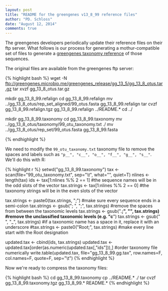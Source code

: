 ```yaml
---
layout: post
title: "README for the greengenes v13_8_99 reference files"
author: "PD. Schloss"
date: "August 12, 2014"
comments: true
---
```

The greengenes developers periodically update their reference files on their ftp server. What follows is our process for generating a mothur-compatible set of files to generate a [greengenes taxonomy reference](https://www.mothur.org/wiki/Greengenes-formatted_databases) of those sequences.  

The original files are available from the greengenes ftp server:


{% highlight bash %}
wget -N ftp://greengenes.microbio.me/greengenes_release/gg_13_5/gg_13_8_otus.tar.gz
tar xvzf gg_13_8_otus.tar.gz

mkdir gg_13_8_99.refalign
cd gg_13_8_99.refalign
mv ../gg_13_8_otus/rep_set_aligned/99_otus.fasta gg_13_8_99.refalign
tar cvzf gg_13_8_99.refalign.tgz  gg_13_8_99.refalign ../README.*
cd ../
  
mkdir gg_13_8_99.taxonomy
cd gg_13_8_99.taxonomy
mv ../gg_13_8_otus/taxonomy/99_otu_taxonomy.txt ./
mv ../gg_13_8_otus/rep_set/99_otus.fasta gg_13_8_99.fasta

{% endhighlight %}

We need to modify the `99_otu_taxonomy.txt` taxonomy file to remove the spaces and labels such as `"p__", "c__", "o__", "f__", "g__", "s__"`. We'll do this with R:


{% highlight r %}
setwd("gg_13_8_99.taxonomy")
tax <- scan(file="99_otu_taxonomy.txt", sep="\t", what="", quiet=T)
nlines <- length(tax)
ids <- tax[1:nlines %% 2 == 1]     #the sequence names will be in the odd slots of the vector
tax.strings <- tax[1:nlines %% 2 == 0]  #the taxonomy strings will be in the even slots of the vector

tax.strings <- paste0(tax.strings, ";")      #make sure every sequence ends in a semi-colon
tax.strings <- gsub("; ", ";", tax.strings)  #remove the spaces from between the taxonomic levels
tax.strings <- gsub(".__;", "", tax.strings) #remove the unclassified taxonomic levels (e.g. "c__")
tax.strings <- gsub(" ", "_", tax.strings)   #if a taxonomic name has a space in it, replace it with an underscore
#tax.strings <- paste0("Root;", tax.strings)  #make every line start with the Root designation

updated.tax <- cbind(ids, tax.strings)
updated.tax <- updated.tax[order(as.numeric(updated.tax[,"ids"])),]  #order taxonomy file numerically
write.table(updated.tax, file="gg_13_8_99.gg.tax", row.names=F, col.names=F, quote=F, sep="\t")
{% endhighlight %}

Now we're ready to compress the taxonomy files:


{% highlight bash %}
cd gg_13_8_99.taxonomy
cp ../README.* ./
tar cvzf gg_13_8_99.taxonomy.tgz gg_13_8_99.* README.*
{% endhighlight %}
